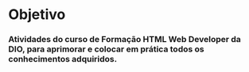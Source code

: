 # Objetivo
### Atividades do curso de Formação HTML Web Developer da DIO, para aprimorar e colocar em prática todos os conhecimentos adquiridos.
